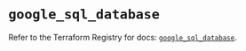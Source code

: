 # `google_sql_database`

Refer to the Terraform Registry for docs: [`google_sql_database`](https://registry.terraform.io/providers/hashicorp/google-beta/6.2.0/docs/resources/google_sql_database).
